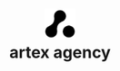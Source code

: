 <h1 id="top" align="center">
    <picture>
        <source media="(prefers-color-scheme: dark)" srcset="./media/artex-agency-logo-dark.png">
        <img width="54" alt="Artex Agency Logo" src="./media/artex-agency-logo.png">
    </picture>    
    <br>
   artex agency
</h1>





<!--
**Here are some ideas to get you started:**

🙋‍♀️ A short introduction - what is your organization all about?
🌈 Contribution guidelines - how can the community get involved?
👩‍💻 Useful resources - where can the community find your docs? Is there anything else the community should know?
🍿 Fun facts - what does your team eat for breakfast?
🧙 Remember, you can do mighty things with the power of [Markdown](https://docs.github.com/github/writing-on-github/getting-started-with-writing-and-formatting-on-github/basic-writing-and-formatting-syntax)
-->
